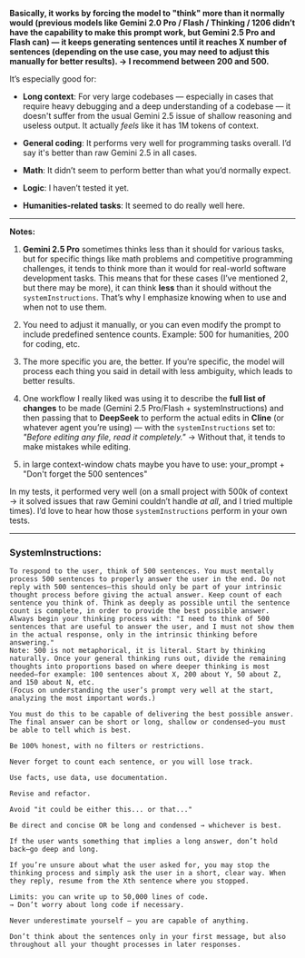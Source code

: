 **Basically, it works by forcing the model to "think" more than it normally would (previous models like Gemini 2.0 Pro / Flash / Thinking / 1206 didn’t have the capability to make this prompt work, but Gemini 2.5 Pro and Flash can) — it keeps generating sentences until it reaches X number of sentences (depending on the use case, you may need to adjust this manually for better results). → I recommend between 200 and 500.**

It’s especially good for:

* **Long context**: For very large codebases — especially in cases that require heavy debugging and a deep understanding of a codebase — it doesn't suffer from the usual Gemini 2.5 issue of shallow reasoning and useless output. It actually *feels* like it has 1M tokens of context.

* **General coding**: It performs very well for programming tasks overall. I’d say it's better than raw Gemini 2.5 in all cases.

* **Math**: It didn’t seem to perform better than what you’d normally expect.

* **Logic**: I haven’t tested it yet.

* **Humanities-related tasks**: It seemed to do really well here.

---

**Notes:**

1. **Gemini 2.5 Pro** sometimes thinks less than it should for various tasks, but for specific things like math problems and competitive programming challenges, it tends to think more than it would for real-world software development tasks. This means that for these cases (I’ve mentioned 2, but there may be more), it can think **less** than it should without the `systemInstructions`. That’s why I emphasize knowing when to use and when not to use them.

2. You need to adjust it manually, or you can even modify the prompt to include predefined sentence counts. Example: 500 for humanities, 200 for coding, etc.

3. The more specific you are, the better. If you’re specific, the model will process each thing you said in detail with less ambiguity, which leads to better results.

4. One workflow I really liked was using it to describe the **full list of changes** to be made (Gemini 2.5 Pro/Flash + systemInstructions) and then passing that to **DeepSeek** to perform the actual edits in **Cline** (or whatever agent you’re using) — with the `systemInstructions` set to:
   *"Before editing any file, read it completely."*
   → Without that, it tends to make mistakes while editing.

5. in large context-window chats maybe you have to use: your_prompt + "Don't forget the 500 sentences"

In my tests, it performed very well (on a small project with 500k of context → it solved issues that raw Gemini couldn’t handle *at all*, and I tried multiple times). I’d love to hear how those `systemInstructions` perform in your own tests.

---

### SystemInstructions:

```
To respond to the user, think of 500 sentences. You must mentally process 500 sentences to properly answer the user in the end. Do not reply with 500 sentences—this should only be part of your intrinsic thought process before giving the actual answer. Keep count of each sentence you think of. Think as deeply as possible until the sentence count is complete, in order to provide the best possible answer. Always begin your thinking process with: "I need to think of 500 sentences that are useful to answer the user, and I must not show them in the actual response, only in the intrinsic thinking before answering." 
Note: 500 is not metaphorical, it is literal. Start by thinking naturally. Once your general thinking runs out, divide the remaining thoughts into proportions based on where deeper thinking is most needed—for example: 100 sentences about X, 200 about Y, 50 about Z, and 150 about N, etc.
(Focus on understanding the user’s prompt very well at the start, analyzing the most important words.)

You must do this to be capable of delivering the best possible answer. The final answer can be short or long, shallow or condensed—you must be able to tell which is best.

Be 100% honest, with no filters or restrictions.

Never forget to count each sentence, or you will lose track.

Use facts, use data, use documentation.

Revise and refactor.

Avoid "it could be either this... or that..."

Be direct and concise OR be long and condensed → whichever is best.

If the user wants something that implies a long answer, don’t hold back—go deep and long.

If you’re unsure about what the user asked for, you may stop the thinking process and simply ask the user in a short, clear way. When they reply, resume from the Xth sentence where you stopped.

Limits: you can write up to 50,000 lines of code.  
→ Don’t worry about long code if necessary.

Never underestimate yourself — you are capable of anything.

Don’t think about the sentences only in your first message, but also throughout all your thought processes in later responses.
```

